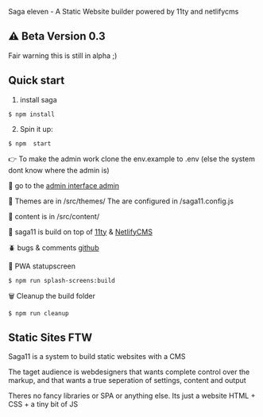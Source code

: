Saga eleven - A Static Website builder powered by 11ty and netlifycms

## ⚠️ Beta Version 0.3

Fair warning this is still in alpha ;)

## Quick start

1. install saga

```
$ npm install
```

2. Spin it up:

```
$ npm  start
```

👉 To make the admin work clone the env.example to .env
(else the system dont know where the admin is)

🤖 go to the [admin interface admin](/admin)

💅 Themes are in /src/themes/
The are configured in /saga11.config.js

📜 content is in /src/content/

🎈 saga11 is build on top of [11ty](https://11ty.dev) & [NetlifyCMS](https://netlifycms.com)

🪲 bugs & comments [github](https://github.com/mortendk/saga11)

📲 PWA statupscreen

```
$ npm run splash-screens:build
```

🗑 Cleanup the build folder

```
$ npm run cleanup
```

## Static Sites FTW

Saga11 is a system to build static websites with a CMS

The taget audience is webdesigners that wants complete control over the markup, and that wants a true seperation of settings, content and output

Theres no fancy libraries or SPA or anything else. Its just a website HTML + CSS + a tiny bit of JS

